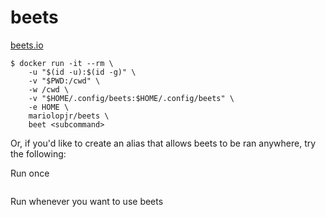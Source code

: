 # beets

[beets.io](http://beets.io/)

```console
$ docker run -it --rm \
	-u "$(id -u):$(id -g)" \
	-v "$PWD:/cwd" \
	-w /cwd \
	-v "$HOME/.config/beets:$HOME/.config/beets" \
	-e HOME \
	mariolopjr/beets \
	beet <subcommand>
```

Or, if you'd like to create an alias that allows beets to be ran anywhere, try the following:  

Run once
```console
```

Run whenever you want to use beets
```console
```
